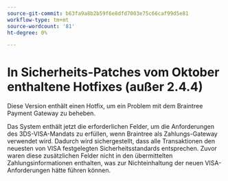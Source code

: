 ```yaml
---
source-git-commit: b63fa9a8b2b59f6e8dfd7003e75c66caf99d5e81
workflow-type: tm+mt
source-wordcount: '81'
ht-degree: 0%

---
```

# In Sicherheits-Patches vom Oktober enthaltene Hotfixes (außer 2.4.4)

Diese Version enthält einen Hotfix, um ein Problem mit dem Braintree Payment Gateway zu beheben.

Das System enthält jetzt die erforderlichen Felder, um die Anforderungen des 3DS-VISA-Mandats zu erfüllen, wenn Braintree als Zahlungs-Gateway verwendet wird. Dadurch wird sichergestellt, dass alle Transaktionen den neuesten von VISA festgelegten Sicherheitsstandards entsprechen. Zuvor waren diese zusätzlichen Felder nicht in den übermittelten Zahlungsinformationen enthalten, was zur Nichteinhaltung der neuen VISA-Anforderungen hätte führen können.

<!--
BUNDLE-3360
-->